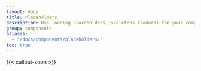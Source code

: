 ```yaml
---
layout: docs
title: Placeholders
description: Use loading placeholders (skeletons loaders) for your components or pages to indicate something may still be loading.
group: components
aliases:
  - "/docs/components/placeholders/"
toc: true
---
```


{{< callout-soon >}}
